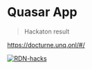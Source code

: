# Quasar App

> Hackaton result

https://docturne.unq.onl/#/


[![RDN-hacks](http://img.youtube.com/vi/2dbbSZVL8lU/0.jpg)](http://www.youtube.com/watch?v=2dbbSZVL8lU "RDN Hacks")
